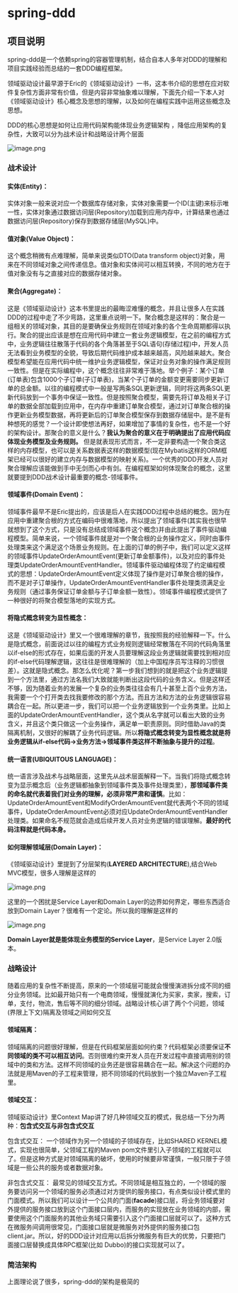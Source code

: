 # spring-ddd
## 项目说明
spring-ddd是一个依赖spring的容器管理机制，结合自本人多年对DDD的理解和项目实践经验而总结的一套DDD编程框架。

领域驱动设计最早源于Eric的《领域驱动设计》一书，这本书介绍的思想在应对软件复杂性方面非常有价值，但是内容非常抽象难以理解，下面先介绍一下本人对《领域驱动设计》核心概念及思想的理解，以及如何在编程实践中运用这些概念及思想。

DDD的核心思想是如何让应用代码架构能体现业务逻辑架构 ，降低应用架构的复杂性，大致可以分为战术设计和战略设计两个层面

![image.png](https://lz9771.oss-cn-qingdao.aliyuncs.com/ddd/concepts.png)

### 战术设计

#### 实体(Entity)：
实体对象一般来说对应一个数据库存储对象，实体对象需要一个ID(主键)来标示唯一性，实体对象通过数据访问层(Repository)加载到应用内存中，计算结果也通过数据访问层(Repository)保存到数据存储层(MySQL)中。

#### 值对象(Value Object)：
这个概念稍微有点难理解，简单来说类似DTO(Data transform object)对象，用来在不同领域对象之间传递信息。值对象和实体间可以相互转换，不同的地方在于值对象没有与之直接对应的数据存储对象。

#### 聚合(Aggregate)：
这是《领域驱动设计》这本书里提出的最晦涩难懂的概念，并且让很多人在实践DDD的过程中走了不少弯路，这里重点说明一下。聚合概念是这样的：聚合是一组相关的领域对象，其目的是要确保业务规则在领域对象的各个生命周期都得以执行。聚合的提出应该是想在应用代码中建立一套业务逻辑模型，在之前的编程方式中，业务逻辑往往散落于代码的各个角落甚至于SQL语句(存储过程)中，开发人员无法看到业务模型的全貌，导致后期代码维护成本越来越高，风险越来越大。聚合模型希望能在应用代码中统一维护业务逻辑模型，保证对业务对象的操作满足规则一致性。但是在实际编程中，这个概念往往非常难于落地。举个例子：某个订单(订单表)包含1000个子订单(子订单表)，当某个子订单的金额变更需要同步更新订单的总金额。以往的编程模式中一般是写两条SQL更新逻辑，同时将这两条SQL更新代码放到一个事务中保证一致性。但是按照聚合模型，需要先将订单及相关子订单的数据全部加载到应用中，在内存中重建订单聚合模型，通过对订单聚合根的操作更新业务模型数据，再将更新后的订单聚合模型保存到数据存储层中。是不是有种想死的感觉？一个设计即使想法再好，如果增加了事情的复杂性，也不是一个好的架构设计。那聚合的意义是什么？**我认为聚合的意义在于明确提出了应用代码应体现业务模型及业务规则。** 但是就表现形式而言，不一定非要构造一个聚合类这样的内存模型，也可以是关系数据表这样的数据模型(现在Mybatis这样的ORM框架已经可以很好的建立内存与数据模型的映射关系)。一个优秀的DDD开发人员对聚合理解应该能做到手中无剑而心中有剑。在编程框架如何体现聚合的概念，这里就要提到DDD战术设计最重要的概念-领域事件。

#### 领域事件(Domain Event)：
领域事件最早不是Eric提出的，应该是后人在实践DDD过程中总结的概念。因为在应用中重建聚合根的方式在编码中很难落地，所以提出了领域事件(其实我也很早就想到了这个方式，只是没有总结成领域事件这个概念)并由此提出了事件驱动编程模型。简单来说，一个领域事件就是对一个聚合根的业务操作定义，同时由事件处理类来这个满足这个场景业务规则。在上面的订单的例子中，我们可以定义这样的领域事件UpdateOrderAmountEvent(更新订单金额事件)，以及对应的事件处理类UpdateOrderAmountEventHandler。领域事件驱动编程体现了约定编程模式的思想：UpdateOrderAmountEvent定义体现了操作是对订单聚合根的操作，而不是对子订单操作，UpdateOrderAmountEventHandler事件处理类须满足业务规则（通过事务保证订单金额与子订单金额一致性）。领域事件编程模式提供了一种很好的将聚合模型落地的实现方式。

#### 将隐式概念转变为显性概念：
这是《领域驱动设计》里又一个很难理解的章节，我按照我的经验解释一下。什么是隐式概念，前面说过以往的编程方式业务规则逻辑经常散落在不同的代码角落里以if-else的形式存在，如果后面的开发人员要理解这段业务逻辑就需要找到相对应的if-else代码理解逻辑，这往往是很难理解的（加上中国程序员写注释的习惯很差）。这就是隐式概念。那怎么优化呢？第一步我们想到的就是把这个业务逻辑提到一个方法里，通过方法名我们大致就能判断出这段代码的业务含义。但是这样还不够，因为随着业务的发展一个复杂的业务类往往会有几十甚至上百个业务方法，我需要一个个打开类去找我要修改的那个方法。而且方法和方法的业务逻辑很容易耦合在一起。所以更进一步，我们可以把一个业务逻辑放到一个业务类里。比如上面的UpdateOrderAmountEventHandler，这个类从名字就可以看出大致的业务含义，并且这个类只做这一个业务操作，满足单一职责原则。同时借助Java的类隔离机制，又很好的解耦了业务代码逻辑。所以**将隐式概念转变为显性概念就是将业务逻辑从if-else代码->业务方法->领域事件类这样不断抽象与提升的过程**。

#### 统一语言(UBIQUITOUS LANGUAGE)：
统一语言涉及战术与战略层面，这里先从战术层面解释一下。当我们将隐式概念转变为显示概念后（业务逻辑都抽象到领域事件类及事件处理类里），**那领域事件类的命名就代表着我们对业务的理解，必须非常严肃和谨慎**。比如：UpdateOrderAmountEvent和ModifyOrderAmountEvent就代表两个不同的领域事件，UpdateOrderAmountEvent必须对应UpdateOrderAmountEventHandler处理类。如果命名不规范就会造成后续开发人员对业务逻辑的错误理解。**最好的代码注释就是代码本身。**

#### 如何理解领域层(Domain Layer)：
《领域驱动设计》里提到了分层架构(**LAYERED ARCHITECTURE**),结合Web MVC模型，很多人理解是这样的

![image.png](https://lz9771.oss-cn-qingdao.aliyuncs.com/ddd/layered_arch.png)

这里的一个困扰是Service Layer和Domain Layer的边界如何界定，哪些东西适合放到Domain Layer？很难有一个定论。所以我的理解是这样的

![image.png](https://lz9771.oss-cn-qingdao.aliyuncs.com/ddd/layered_arch2.png)

**Domain Layer就是能体现业务模型的Service Layer**，是Service Layer 2.0版本。

### 战略设计
随着应用的复杂性不断提高，原来的一个领域层可能就会慢慢演进拆分成不同的细分业务领域。比如最开始只有一个电商领域，慢慢就演化为买家，卖家，搜索，订单，支付，物流，售后等不同的细分领域。战略设计核心讲了两个个问题，领域(界限上下文)隔离及领域之间如何交互

#### 领域隔离：
领域隔离的问题很好理解，但是在代码框架层面如何约束？代码框架必须要保证**不同领域的类不可以相互访问**。否则很难约束开发人员在开发过程中直接调用别的领域中的类和方法。这样不同领域的业务还是很容易耦合在一起。解决这个问题的办法就是用Maven的子工程来管理，把不同领域的代码放到一个独立Maven子工程里。

#### 领域交互：
领域驱动设计》里Context Map讲了好几种领域交互的模式，我总结一下分为两种：**包含式交互与非包含式交互**

包含式交互： 一个领域作为另一个领域的子领域存在，比如SHARED KERNEL模式，实现也很简单，父领域工程的Maven pom文件里引入子领域的工程就可以了。但是这种方式是对领域隔离的破坏，使用的时候要非常谨慎，一般只限于子领域是一些公共的服务或者数据对象。

非包含式交互： 最常见的领域交互方式。不同领域是相互独立的，一个领域的服务要访问另一个领域的服务必须通过对方提供的服务接口，有点类似设计模式里的门面模式。所以我们可以设计一个公共的门面(**facade**)接口层，将业务领域要对外提供的服务接口放到这个门面接口层内，而服务的实现放在业务领域的内部，需要使用这个门面服务的其他业务域只需要引入这个门面接口层就可以了。这种方式在微服务间调用很常见，门面接口层就是微服务对外提供的服务接口包client.jar。所以，好的DDD设计对应用以后拆分微服务有巨大的优势，只要把门面接口层替换成具体RPC框架(比如 Dubbo)的接口实现就可以了。

### 简洁架构
上面理论说了很多，spring-ddd的架构是极简的



